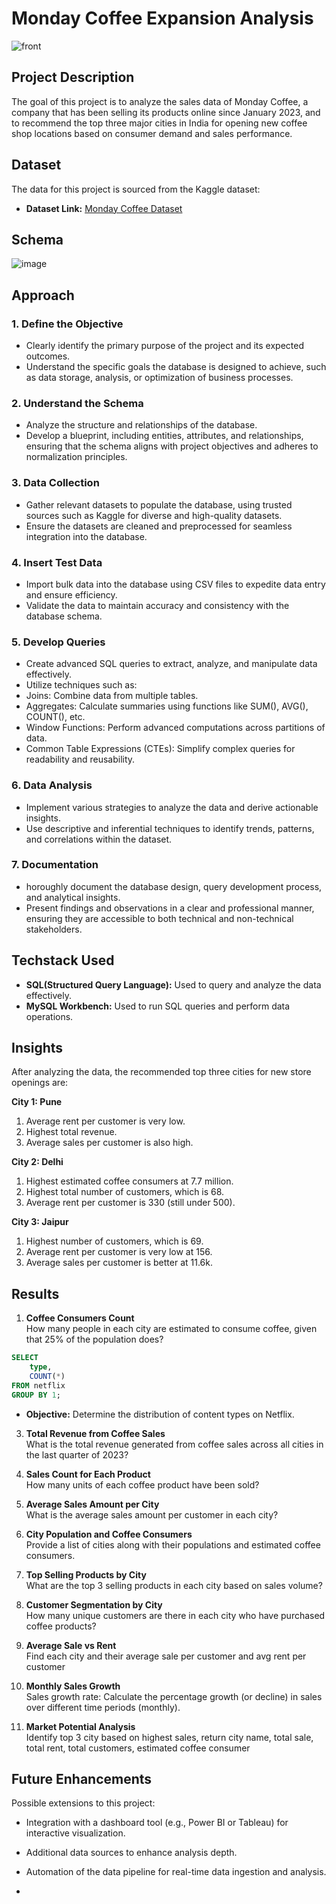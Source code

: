 # Monday Coffee Expansion Analysis
![front](https://github.com/user-attachments/assets/0d821e55-5296-4619-8fc1-d4b3954045df)

## Project Description
The goal of this project is to analyze the sales data of Monday Coffee, a company that has been selling its products online since January 2023, and to recommend the top three major cities in India for opening new coffee shop locations based on consumer demand and sales performance.

## Dataset
The data for this project is sourced from the Kaggle dataset:
- **Dataset Link:** [Monday Coffee Dataset](https://www.kaggle.com/datasets/najir0123/monday-coffee-sql-data-analysis-project/)

## Schema
![image](https://github.com/user-attachments/assets/8fb7752e-e087-4461-a3e1-7689d97b1a7e)

## Approach
### 1. Define the Objective
- Clearly identify the primary purpose of the project and its expected outcomes.
- Understand the specific goals the database is designed to achieve, such as data storage, analysis, or optimization of business processes.
### 2. Understand the Schema
- Analyze the structure and relationships of the database.
- Develop a blueprint, including entities, attributes, and relationships, ensuring that the schema aligns with project objectives and adheres to normalization principles.
### 3. Data Collection
- Gather relevant datasets to populate the database, using trusted sources such as Kaggle for diverse and high-quality datasets.
- Ensure the datasets are cleaned and preprocessed for seamless integration into the database.
### 4. Insert Test Data
- Import bulk data into the database using CSV files to expedite data entry and ensure efficiency.
- Validate the data to maintain accuracy and consistency with the database schema.
### 5. Develop Queries
- Create advanced SQL queries to extract, analyze, and manipulate data effectively.
- Utilize techniques such as:
- Joins: Combine data from multiple tables.
- Aggregates: Calculate summaries using functions like SUM(), AVG(), COUNT(), etc.
- Window Functions: Perform advanced computations across partitions of data.
- Common Table Expressions (CTEs): Simplify complex queries for readability and reusability.
### 6. Data Analysis
- Implement various strategies to analyze the data and derive actionable insights.
- Use descriptive and inferential techniques to identify trends, patterns, and correlations within the dataset.
### 7. Documentation
- horoughly document the database design, query development process, and analytical insights.
- Present findings and observations in a clear and professional manner, ensuring they are accessible to both technical and non-technical stakeholders.

## Techstack Used 
- **SQL(Structured Query Language):** Used to query and analyze the data effectively.
- **MySQL Workbench:** Used to run SQL queries and perform data operations. 

## Insights
After analyzing the data, the recommended top three cities for new store openings are:

**City 1: Pune**  
1. Average rent per customer is very low.  
2. Highest total revenue.  
3. Average sales per customer is also high.

**City 2: Delhi**  
1. Highest estimated coffee consumers at 7.7 million.  
2. Highest total number of customers, which is 68.  
3. Average rent per customer is 330 (still under 500).

**City 3: Jaipur**  
1. Highest number of customers, which is 69.  
2. Average rent per customer is very low at 156.  
3. Average sales per customer is better at 11.6k.


## Results

1. **Coffee Consumers Count**  
   How many people in each city are estimated to consume coffee, given that 25% of the population does?

```sql
SELECT 
    type,
    COUNT(*)
FROM netflix
GROUP BY 1;
```

- **Objective:** Determine the distribution of content types on Netflix.

3. **Total Revenue from Coffee Sales**  
   What is the total revenue generated from coffee sales across all cities in the last quarter of 2023?

4. **Sales Count for Each Product**  
   How many units of each coffee product have been sold?

5. **Average Sales Amount per City**  
   What is the average sales amount per customer in each city?

6. **City Population and Coffee Consumers**  
   Provide a list of cities along with their populations and estimated coffee consumers.

7. **Top Selling Products by City**  
   What are the top 3 selling products in each city based on sales volume?

8. **Customer Segmentation by City**  
   How many unique customers are there in each city who have purchased coffee products?

9. **Average Sale vs Rent**  
   Find each city and their average sale per customer and avg rent per customer

10. **Monthly Sales Growth**  
   Sales growth rate: Calculate the percentage growth (or decline) in sales over different time periods (monthly).

11. **Market Potential Analysis**  
    Identify top 3 city based on highest sales, return city name, total sale, total rent, total customers, estimated  coffee consumer

## Future Enhancements

Possible extensions to this project:
- Integration with a dashboard tool (e.g., Power BI or Tableau) for interactive visualization.
- Additional data sources to enhance analysis depth.
- Automation of the data pipeline for real-time data ingestion and analysis.

- 
